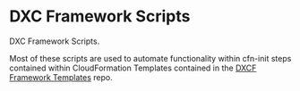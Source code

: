 # DXC Framework Scripts
DXC Framework Scripts.

Most of these scripts are used to automate functionality within cfn-init steps contained within CloudFormation Templates contained in the [DXCF Framework Templates](https://github.com/dxctechnology/dxcf-templates) repo.
